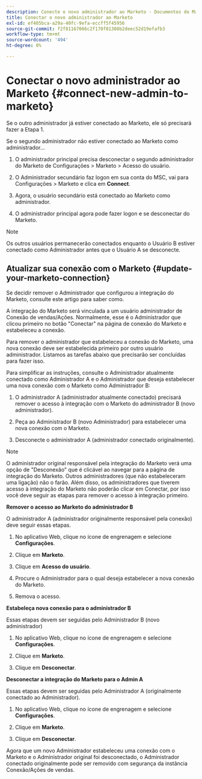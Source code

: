 ```yaml
---
description: Conecte o novo administrador ao Marketo - Documentos do Marketo - Documentação do produto
title: Conectar o novo administrador ao Marketo
exl-id: ef405bca-a29a-40fc-9efa-eccff5f45956
source-git-commit: f2f81167066c2f170f81308b2deec52d19efafb3
workflow-type: tm+mt
source-wordcount: '494'
ht-degree: 0%

---
```


# Conectar o novo administrador ao Marketo {#connect-new-admin-to-marketo}

Se o outro administrador já estiver conectado ao Marketo, ele só precisará fazer a Etapa 1.

Se o segundo administrador não estiver conectado ao Marketo como administrador...

1. O administrador principal precisa desconectar o segundo administrador do Marketo de Configurações > Marketo > Acesso do usuário.

1. O Administrador secundário faz logon em sua conta do MSC, vai para Configurações > Marketo e clica em **Connect**.

1. Agora, o usuário secundário está conectado ao Marketo como administrador.

1. O administrador principal agora pode fazer logon e se desconectar do Marketo.

>[!NOTE]
>
>Os outros usuários permanecerão conectados enquanto o Usuário B estiver conectado como Administrador antes que o Usuário A se desconecte.

## Atualizar sua conexão com o Marketo {#update-your-marketo-connection}

Se decidir remover o Administrador que configurou a integração do Marketo, consulte este artigo para saber como.

A integração do Marketo será vinculada a um usuário administrador de Conexão de vendas/Ações. Normalmente, esse é o Administrador que clicou primeiro no botão &quot;Conectar&quot; na página de conexão do Marketo e estabeleceu a conexão.

Para remover o administrador que estabeleceu a conexão do Marketo, uma nova conexão deve ser estabelecida primeiro por outro usuário administrador. Listamos as tarefas abaixo que precisarão ser concluídas para fazer isso.

Para simplificar as instruções, consulte o Administrador atualmente conectado como Administrador A e o Administrador que deseja estabelecer uma nova conexão com o Marketo como Administrador B:

1. O administrador A (administrador atualmente conectado) precisará remover o acesso à integração com o Marketo do administrador B (novo administrador).

1. Peça ao Administrador B (novo Administrador) para estabelecer uma nova conexão com o Marketo.

1. Desconecte o administrador A (administrador conectado originalmente).

>[!NOTE]
>
>O administrador original responsável pela integração do Marketo verá uma opção de &quot;Desconexão&quot; que é clicável ao navegar para a página de integração do Marketo. Outros administradores (que não estabeleceram uma ligação) não o farão. Além disso, os administradores que tiverem acesso à integração do Marketo não poderão clicar em Conectar, por isso você deve seguir as etapas para remover o acesso à integração primeiro.

**Remover o acesso ao Marketo do administrador B**

O administrador A (administrador originalmente responsável pela conexão) deve seguir essas etapas.

1. No aplicativo Web, clique no ícone de engrenagem e selecione **Configurações**.

1. Clique em **Marketo**.

1. Clique em **Acesso do usuário**.

1. Procure o Administrador para o qual deseja estabelecer a nova conexão do Marketo.

1. Remova o acesso.

**Estabeleça nova conexão para o administrador B**

Essas etapas devem ser seguidas pelo Administrador B (novo administrador)

1. No aplicativo Web, clique no ícone de engrenagem e selecione **Configurações**.

1. Clique em **Marketo**.

1. Clique em **Desconectar**.

**Desconectar a integração do Marketo para o Admin A**

Essas etapas devem ser seguidas pelo Administrador A (originalmente conectado ao Administrador).

1. No aplicativo Web, clique no ícone de engrenagem e selecione **Configurações**.

1. Clique em **Marketo**.

1. Clique em **Desconectar**.

Agora que um novo Administrador estabeleceu uma conexão com o Marketo e o Administrador original foi desconectado, o Administrador conectado originalmente pode ser removido com segurança da instância Conexão/Ações de vendas.
